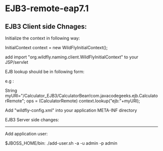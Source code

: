 # EJB3-remote-eap7.1


EJB3 Client side Chnages:
-----------------------------------------------
Initialize the context in following way:

InitialContext context = new WildFlyInitialContext();

add import "org.wildfly.naming.client.WildFlyInitialContext" to your JSP/servlet

EJB lookup should be in following form:

e.g :

String myURl="/Calculator_EJB3/CalculatorBean!com.javacodegeeks.ejb.CalculatorRemote";
 ops = (CalculatorRemote)  context.lookup("ejb:"+myURl);

Add "wildfly-config.xml" into your application META-INF directory

<configuration>
  <jboss-ejb-client xmlns="urn:jboss:wildfly-client-ejb:3.0">
    <connections>
      <connection uri="remote+http://REMOTE-SERVER-IP:8080"/>
    </connections>
  </jboss-ejb-client>
  <authentication-client xmlns="urn:elytron:1.0">
    <authentication-rules>
      <rule use-configuration="ejb"/>
    </authentication-rules>
    <authentication-configurations>
      <configuration name="ejb">
        <set-user-name name="admin"/>
        <credentials>
          <clear-password password="admin"/>
        </credentials>
      </configuration>
    </authentication-configurations>
  </authentication-client>
</configuration>


EJB3 Server side changes:

-----------------------------------------------
Add application user:

$JBOSS_HOME/bin:  ./add-user.sh -a -u admin -p admin
